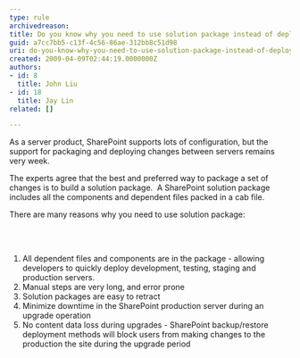 ```yaml
---
type: rule
archivedreason: 
title: Do you know why you need to use solution package instead of deployment manually?
guid: a7cc7bb5-c13f-4c56-86ae-312bb8c51d98
uri: do-you-know-why-you-need-to-use-solution-package-instead-of-deployment-manually
created: 2009-04-09T02:44:19.0000000Z
authors:
- id: 8
  title: John Liu
- id: 18
  title: Jay Lin
related: []

---
```




  <p>As a server product, SharePoint supports lots of configuration, but the support for packaging and deploying changes between servers remains very week.</p>
<p>The experts agree that the best&#160;and preferred way&#160;to package a set of changes is to build a solution package.&#160; A SharePoint solution package includes all the components and dependent files packed in a cab file.</p>
<p>There are&#160;many reasons why you need to use solution package&#58; </p>

<br><excerpt class='endintro'></excerpt><br>

  <ol type="1">
    <li style="" class="MsoNormal"><span>All&#160;dependent files and components are in the package - allowing developers to&#160;quickly deploy development, testing, staging and production servers.&#160;</span> </li>
    <li style="" class="MsoNormal"><span>Manual steps are very long, and error prone</span> </li>
    <li style="" class="MsoNormal"><span>Solution packages are easy to retract</span> </li>
    <li style="" class="MsoNormal"><span>Minimize downtime in the SharePoint production server during an upgrade operation</span> </li>
    <li style="" class="MsoNormal"><span>No content data loss during upgrades - SharePoint backup/restore deployment methods will block users from making changes to the production the site during the upgrade period</span></li>
</ol>



